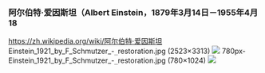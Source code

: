 ### 阿尔伯特·爱因斯坦（Albert Einstein，1879年3月14日－1955年4月18
https://zh.wikipedia.org/wiki/阿尔伯特·爱因斯坦
Einstein_1921_by_F_Schmutzer_-`_`restoration.jpg (2523×3313)
![](https://upload.wikimedia.org/wikipedia/commons/3/3e/Einstein_1921_by_F_Schmutzer_-_restoration.jpg)
780px-Einstein_1921_by_F_Schmutzer_-`_`restoration.jpg (780×1024)
![](https://upload.wikimedia.org/wikipedia/commons/thumb/3/3e/Einstein_1921_by_F_Schmutzer_-_restoration.jpg/780px-Einstein_1921_by_F_Schmutzer_-_restoration.jpg)
